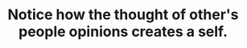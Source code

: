 ---
title: Notice how the thought of other's people opinions creates a self.
tags: self experience human
---